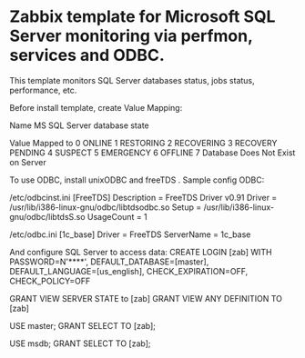 # Zabbix template for Microsoft SQL Server monitoring via perfmon, services and ODBC.

This template monitors SQL Server databases status, jobs status, performance,  etc.

Before install template, create Value Mapping:

Name    MS SQL Server database state

Value    Mapped to
0            ONLINE
1            RESTORING
2            RECOVERING
3            RECOVERY PENDING
4            SUSPECT
5            EMERGENCY
6            OFFLINE
7            Database Does Not Exist on Server


To use ODBC, install unixODBC and freeTDS .
Sample config ODBC:

/etc/odbcinst.ini
[FreeTDS]
Description = FreeTDS Driver v0.91
Driver = /usr/lib/i386-linux-gnu/odbc/libtdsodbc.so
Setup = /usr/lib/i386-linux-gnu/odbc/libtdsS.so
UsageCount = 1


/etc/odbc.ini
[1c_base]
Driver = FreeTDS
ServerName = 1c_base

And configure SQL Server to access data:
CREATE LOGIN [zab] WITH PASSWORD=N'****', DEFAULT_DATABASE=[master], DEFAULT_LANGUAGE=[us_english], CHECK_EXPIRATION=OFF, CHECK_POLICY=OFF

GRANT VIEW SERVER STATE to [zab]
GRANT VIEW ANY DEFINITION TO [zab]

USE master;
GRANT SELECT TO [zab];

USE msdb;
GRANT SELECT TO [zab];

